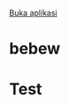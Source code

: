 <a href="intent://example.com#Intent;scheme=http;package=com.app;end">Buka aplikasi</a>


# bebew

<h1>Test</h1>